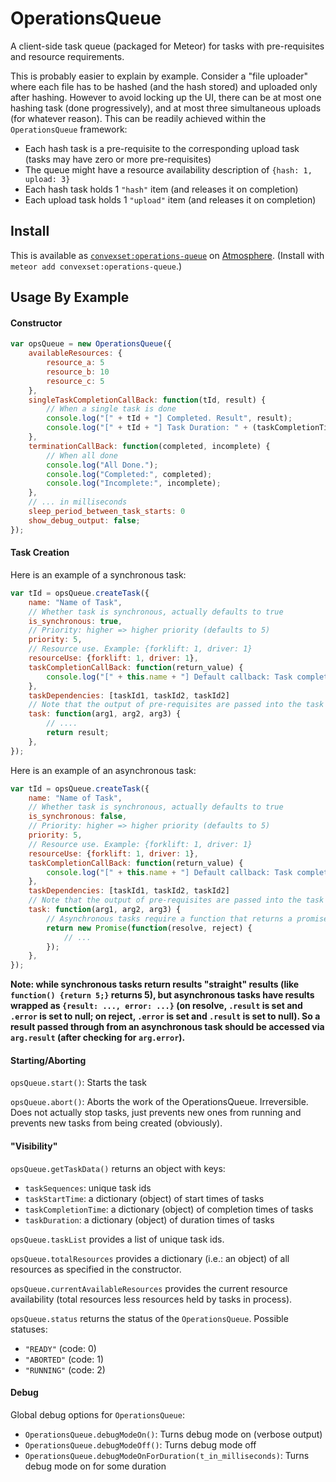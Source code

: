 # OperationsQueue

A client-side task queue (packaged for Meteor) for tasks with pre-requisites and resource requirements.

This is probably easier to explain by example. Consider a "file uploader" where each file has to be hashed (and the hash stored) and uploaded only after hashing. However to avoid locking up the UI, there can be at most one hashing task (done progressively), and at most three simultaneous uploads (for whatever reason). This can be readily achieved within the `OperationsQueue` framework:
 - Each hash task is a pre-requisite to the corresponding upload task (tasks may have zero or more pre-requisites)
 - The queue might have a resource availability description of `{hash: 1, upload: 3}`
 - Each hash task holds 1 `"hash"` item (and releases it on completion)
 - Each upload task holds 1 `"upload"` item (and releases it on completion)

## Install

This is available as [`convexset:operations-queue`](https://atmospherejs.com/convexset/operations-queue) on [Atmosphere](https://atmospherejs.com/). (Install with `meteor add convexset:operations-queue`.)

## Usage By Example

#### Constructor
```javascript
var opsQueue = new OperationsQueue({
    availableResources: {
        resource_a: 5
        resource_b: 10
        resource_c: 5
    },
    singleTaskCompletionCallBack: function(tId, result) {
        // When a single task is done
        console.log("[" + tId + "] Completed. Result", result);
        console.log("[" + tId + "] Task Duration: " + (taskCompletionTime[tId] - taskStartTime[tId]) + "ms.");
    },
    terminationCallBack: function(completed, incomplete) {
        // When all done
        console.log("All Done.");
        console.log("Completed:", completed);
        console.log("Incomplete:", incomplete);
    },
    // ... in milliseconds
    sleep_period_between_task_starts: 0
    show_debug_output: false;
});
```

#### Task Creation

Here is an example of a synchronous task:

```javascript
var tId = opsQueue.createTask({
    name: "Name of Task",
    // Whether task is synchronous, actually defaults to true
    is_synchronous: true,  
    // Priority: higher => higher priority (defaults to 5)
    priority: 5,
    // Resource use. Example: {forklift: 1, driver: 1}
    resourceUse: {forklift: 1, driver: 1},
    taskCompletionCallBack: function(return_value) {
        console.log("[" + this.name + "] Default callback: Task complete with output ", return_value);
    },
    taskDependencies: [taskId1, taskId2, taskId2]
    // Note that the output of pre-requisites are passed into the task function in order
    task: function(arg1, arg2, arg3) {
        // ....
        return result;
    },
});
```

Here is an example of an asynchronous task:

```javascript
var tId = opsQueue.createTask({
    name: "Name of Task",
    // Whether task is synchronous, actually defaults to true
    is_synchronous: false,  
    // Priority: higher => higher priority (defaults to 5)
    priority: 5,
    // Resource use. Example: {forklift: 1, driver: 1}
    resourceUse: {forklift: 1, driver: 1},
    taskCompletionCallBack: function(return_value) {
        console.log("[" + this.name + "] Default callback: Task complete with output ", return_value);
    },
    taskDependencies: [taskId1, taskId2, taskId2]
    // Note that the output of pre-requisites are passed into the task function in order
    task: function(arg1, arg2, arg3) {
        // Asynchronous tasks require a function that returns a promise that does the work asynchronously (when it is created)
        return new Promise(function(resolve, reject) {
            // ...
        });
    },
});
```

**Note: while synchronous tasks return results "straight" results (like `function() {return 5;}` returns 5), but asynchronous tasks have results wrapped as `{result: ..., error: ...}` (on resolve, `.result` is set and `.error` is set to null; on reject, `.error` is set and `.result` is set to null). So a result passed through from an asynchronous task should be accessed via `arg.result` (after checking for `arg.error`).**

#### Starting/Aborting

`opsQueue.start()`: Starts the task

`opsQueue.abort()`: Aborts the work of the OperationsQueue. Irreversible. Does not actually stop tasks, just prevents new ones from running and prevents new tasks from being created (obviously).


#### "Visibility"

`opsQueue.getTaskData()` returns an object with keys:
 - `taskSequences`: unique task ids
 - `taskStartTime`: a dictionary (object) of start times of tasks
 - `taskCompletionTime`: a dictionary (object) of completion times of tasks
 - `taskDuration`: a dictionary (object) of duration times of tasks

`opsQueue.taskList` provides a list of unique task ids.

`opsQueue.totalResources` provides a dictionary (i.e.: an object) of all resources as specified in the constructor.

`opsQueue.currentAvailableResources` provides the current resource availability (total resources less resources held by tasks in process).

`opsQueue.status` returns the status of the `OperationsQueue`. Possible statuses:
 - `"READY"` (code: 0)
 - `"ABORTED"` (code: 1)
 - `"RUNNING"` (code: 2)

#### Debug

Global debug options for `OperationsQueue`:
 - `OperationsQueue.debugModeOn()`: Turns debug mode on (verbose output)
 - `OperationsQueue.debugModeOff()`: Turns debug mode off
 - `OperationsQueue.debugModeOnForDuration(t_in_milliseconds)`: Turns debug mode on for some duration
